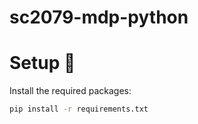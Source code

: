 # sc2079-mdp-python

# Setup :wrench:
Install the required packages:
```bash
pip install -r requirements.txt
```